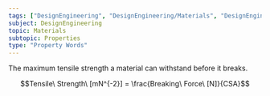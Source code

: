 ```yaml
---
tags: ["DesignEngineering", "DesignEngineering/Materials", "DesignEngineering/Materials/Properties", "DesignEngineering/Materials/Properties/PropertyWords"]
subject: DesignEngineering
topic: Materials
subtopic: Properties
type: "Property Words"
---
```


The maximum tensile strength a material can withstand before it breaks.

$$Tensile\ Strength\ [mN^{-2}] = \frac{Breaking\ Force\ [N]}{CSA}$$
